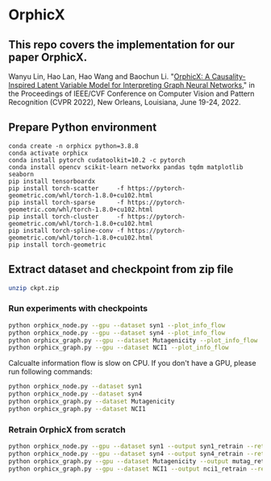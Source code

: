 
# OrphicX
## This repo covers the implementation for our paper OrphicX.
Wanyu Lin, Hao Lan, Hao Wang and Baochun Li. "[OrphicX: A Causality-Inspired Latent Variable Model for Interpreting Graph Neural Networks]()," in the Proceedings of IEEE/CVF Conference on Computer Vision and Pattern Recognition (CVPR 2022), New Orleans, Louisiana, June 19-24, 2022.
 
## Prepare Python environment
```
conda create -n orphicx python=3.8.8
conda activate orphicx
conda install pytorch cudatoolkit=10.2 -c pytorch
conda install opencv scikit-learn networkx pandas tqdm matplotlib seaborn
pip install tensorboardx
pip install torch-scatter     -f https://pytorch-geometric.com/whl/torch-1.8.0+cu102.html
pip install torch-sparse      -f https://pytorch-geometric.com/whl/torch-1.8.0+cu102.html
pip install torch-cluster     -f https://pytorch-geometric.com/whl/torch-1.8.0+cu102.html
pip install torch-spline-conv -f https://pytorch-geometric.com/whl/torch-1.8.0+cu102.html
pip install torch-geometric
```

## Extract dataset and checkpoint from zip file
```sh
unzip ckpt.zip
```

### Run experiments with checkpoints

```sh
python orphicx_node.py --gpu --dataset syn1 --plot_info_flow
python orphicx_node.py --gpu --dataset syn4 --plot_info_flow
python orphicx_graph.py --gpu --dataset Mutagenicity --plot_info_flow
python orphicx_graph.py --gpu --dataset NCI1 --plot_info_flow
```

Calcualte information flow is slow on CPU. If you don't have a GPU, please run following commands:
```sh
python orphicx_node.py --dataset syn1
python orphicx_node.py --dataset syn4
python orphicx_graph.py --dataset Mutagenicity
python orphicx_graph.py --dataset NCI1
```

### Retrain OrphicX from scratch
```sh
python orphicx_node.py --gpu --dataset syn1 --output syn1_retrain --retrain
python orphicx_node.py --gpu --dataset syn4 --output syn4_retrain --retrain
python orphicx_graph.py --gpu --dataset Mutagenicity --output mutag_retrain --retrain
python orphicx_graph.py --gpu --dataset NCI1 --output nci1_retrain --retrain
```

